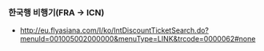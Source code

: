 ### 한국행 비행기(FRA -> ICN)
- http://eu.flyasiana.com/I/ko/IntDiscountTicketSearch.do?menuId=001005002000000&menuType=LINK&trcode=0000062#none
